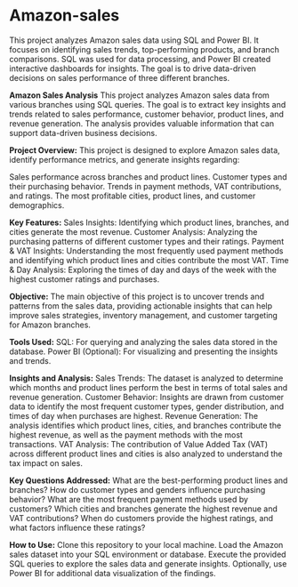 # Amazon-sales
This project analyzes Amazon sales data using SQL and Power BI. It focuses on identifying sales trends, top-performing products, and branch comparisons. SQL was used for data processing, and Power BI created interactive dashboards for insights. The goal is to drive data-driven decisions on sales performance of three different branches.


**Amazon Sales Analysis**
This project analyzes Amazon sales data from various branches using SQL queries. The goal is to extract key insights and trends related to sales performance, customer behavior, product lines, and revenue generation. The analysis provides valuable information that can support data-driven business decisions.

**Project Overview:**
This project is designed to explore Amazon sales data, identify performance metrics, and generate insights regarding:

Sales performance across branches and product lines.
Customer types and their purchasing behavior.
Trends in payment methods, VAT contributions, and ratings.
The most profitable cities, product lines, and customer demographics.

**Key Features:**
Sales Insights: Identifying which product lines, branches, and cities generate the most revenue.
Customer Analysis: Analyzing the purchasing patterns of different customer types and their ratings.
Payment & VAT Insights: Understanding the most frequently used payment methods and identifying which product lines and cities contribute the most VAT.
Time & Day Analysis: Exploring the times of day and days of the week with the highest customer ratings and purchases.

**Objective:**
The main objective of this project is to uncover trends and patterns from the sales data, providing actionable insights that can help improve sales strategies, inventory management, and customer targeting for Amazon branches.

**Tools Used:**
SQL: For querying and analyzing the sales data stored in the database.
Power BI (Optional): For visualizing and presenting the insights and trends.

**Insights and Analysis:**
Sales Trends: The dataset is analyzed to determine which months and product lines perform the best in terms of total sales and revenue generation.
Customer Behavior: Insights are drawn from customer data to identify the most frequent customer types, gender distribution, and times of day when purchases are highest.
Revenue Generation: The analysis identifies which product lines, cities, and branches contribute the highest revenue, as well as the payment methods with the most transactions.
VAT Analysis: The contribution of Value Added Tax (VAT) across different product lines and cities is also analyzed to understand the tax impact on sales.

**Key Questions Addressed:**
What are the best-performing product lines and branches?
How do customer types and genders influence purchasing behavior?
What are the most frequent payment methods used by customers?
Which cities and branches generate the highest revenue and VAT contributions?
When do customers provide the highest ratings, and what factors influence these ratings?

**How to Use:**
Clone this repository to your local machine.
Load the Amazon sales dataset into your SQL environment or database.
Execute the provided SQL queries to explore the sales data and generate insights.
Optionally, use Power BI for additional data visualization of the findings.
